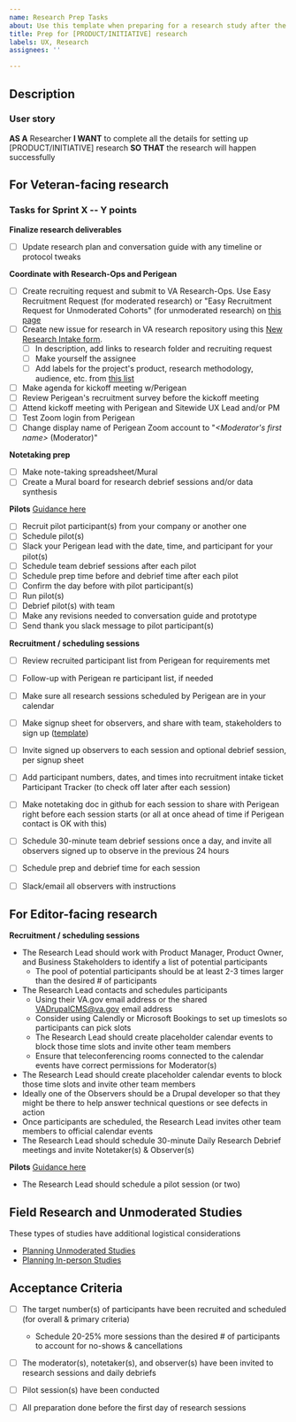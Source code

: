 ```yaml
---
name: Research Prep Tasks
about: Use this template when preparing for a research study after the research plan and conversation guide have been drafted
title: Prep for [PRODUCT/INITIATIVE] research
labels: UX, Research
assignees: ''

---
```


## Description

### User story
**AS A** Researcher
**I WANT** to complete all the details for setting up [PRODUCT/INITIATIVE] research
**SO THAT** the research will happen successfully

## For Veteran-facing research 
### Tasks for Sprint X -- Y points
**Finalize research deliverables**
- [ ] Update research plan and conversation guide with any timeline or protocol tweaks

**Coordinate with Research-Ops and Perigean**
- [ ] Create recruiting request and submit to VA Research-Ops. Use Easy Recruitment Request (for moderated research) or "Easy Recruitment Request for Unmoderated Cohorts" (for unmoderated research) on [this page](https://github.com/department-of-veterans-affairs/va.gov-research-repository/issues/new/choose)
- [ ] Create new issue for research in VA research repository using this [New Research Intake form](https://github.com/department-of-veterans-affairs/va.gov-research-repository/issues/new?assignees=&labels=&template=new-research-intake.md&title=YYYY-MM+Title+of+Study). 
  - [ ] In description, add links to research folder and recruiting request
  - [ ] Make yourself the assignee
  - [ ] Add labels for the project's product, research methodology, audience, etc. from [this list](https://github.com/department-of-veterans-affairs/va.gov-research-repository/labels?page=1&sort=name-asc)
- [ ] Make agenda for kickoff meeting w/Perigean
- [ ] Review Perigean's recruitment survey before the kickoff meeting
- [ ] Attend kickoff meeting with Perigean and Sitewide UX Lead and/or PM
- [ ] Test Zoom login from Perigean 
- [ ] Change display name of Perigean Zoom account to "*<Moderator's first name>* (Moderator)" 

**Notetaking prep**
- [ ] Make note-taking spreadsheet/Mural
- [ ] Create a Mural board for research debrief sessions and/or data synthesis

**Pilots** 
[Guidance here](https://depo-platform-documentation.scrollhelp.site/research-design/research-checklist#Researchchecklist-4-Run-a-pilot-session4.Runapilotsession)
- [ ] Recruit pilot participant(s) from your company or another one
- [ ] Schedule pilot(s) 
- [ ] Slack your Perigean lead with the date, time, and participant for your pilot(s)
- [ ] Schedule team debrief sessions after each pilot 
- [ ] Schedule prep time before and debrief time after each pilot 
- [ ] Confirm the day before with pilot participant(s) 
- [ ] Run pilot(s) 
- [ ] Debrief pilot(s) with team
- [ ] Make any revisions needed to conversation guide and prototype
- [ ] Send thank you slack message to pilot participant(s) 

**Recruitment / scheduling sessions** 
- [ ] Review recruited participant list from Perigean for requirements met
- [ ] Follow-up with Perigean re participant list, if needed
- [ ] Make sure all research sessions scheduled by Perigean are in your calendar
- [ ] Make signup sheet for observers, and share with team, stakeholders to sign up ([template](https://github.com/department-of-veterans-affairs/va.gov-team/blob/master/products/facilities/regional-offices/research/observer_schedule_template.xlsx))
- [ ] Invite signed up observers to each session and optional debrief session, per signup sheet
- [ ] Add participant numbers, dates, and times into recruitment intake ticket Participant Tracker (to check off later after each session) 
- [ ] Make notetaking doc in github for each session to share with Perigean right before each session starts (or all at once ahead of time if Perigean contact is OK with this)
- [ ] Schedule 30-minute team debrief sessions once a day, and invite all observers signed up to observe in the previous 24 hours
- [ ] Schedule prep and debrief time for each session
- [ ] Slack/email all observers with instructions



## For Editor-facing research

**Recruitment / scheduling sessions** 
* The Research Lead should work with Product Manager, Product Owner, and Business Stakeholders to identify a list of potential participants
  * The pool of potential participants should be at least 2-3 times larger than the desired # of participants
* The Research Lead contacts and schedules participants 
  * Using their VA.gov email address or the shared VADrupalCMS@va.gov email address
  * Consider using Calendly or Microsoft Bookings to set up timeslots so participants can pick slots
  * The Research Lead should create placeholder calendar events to block those time slots and invite other team members
  * Ensure that teleconferencing rooms connected to the calendar events have correct permissions for Moderator(s)
* The Research Lead should create placeholder calendar events to block those time slots and invite other team members 
* Ideally one of the Observers should be a Drupal developer so that they might be there to help answer technical questions or see defects in action
* Once participants are scheduled, the Research Lead invites other team members to official calendar events
* The Research Lead should schedule 30-minute Daily Research Debrief meetings and invite Notetaker(s) & Observer(s)

**Pilots** 
[Guidance here](https://depo-platform-documentation.scrollhelp.site/research-design/research-checklist#Researchchecklist-4-Run-a-pilot-session4.Runapilotsession)
* The Research Lead should schedule a pilot session (or two)

## Field Research and Unmoderated Studies
These types of studies have additional logistical considerations
* [Planning Unmoderated Studies](https://depo-platform-documentation.scrollhelp.site/research-design/planning-unmoderated-studies)
* [Planning In-person Studies](https://depo-platform-documentation.scrollhelp.site/research-design/recruiting-participants#RecruitingParticipants-In-personmoderatedstudies)

## Acceptance Criteria
- [ ] The target number(s) of participants have been recruited and scheduled (for overall & primary criteria)
  - Schedule 20-25% more sessions than the desired # of participants to account for no-shows & cancellations 
- [ ] The moderator(s), notetaker(s), and observer(s) have been invited to research sessions and daily debriefs
- [ ] Pilot session(s) have been conducted
- [ ] All preparation done before the first day of research sessions


